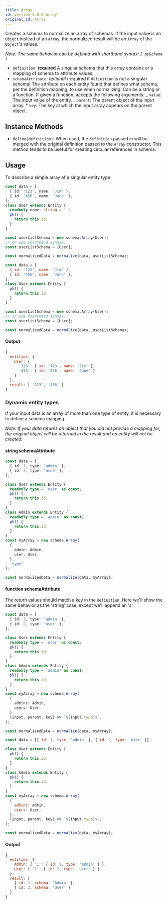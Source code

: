 ```yaml
---
title: Array
id: version-5.0.0-Array
original_id: Array
---
```


Creates a schema to normalize an array of schemas. If the input value is an `Object` instead of an `Array`,
the normalized result will be an `Array` of the `Object`'s values.

_Note: The same behavior can be defined with shorthand syntax: `[ mySchema ]`_

- `definition`: **required** A singular schema that this array contains _or_ a mapping of schema to attribute values.
- `schemaAttribute`: _optional_ (required if `definition` is not a singular schema) The attribute on each entity found that defines what schema, per the definition mapping, to use when normalizing.
  Can be a string or a function. If given a function, accepts the following arguments:
  _ `value`: The input value of the entity.
  _ `parent`: The parent object of the input array. \* `key`: The key at which the input array appears on the parent object.

## Instance Methods

- `define(definition)`: When used, the `definition` passed in will be merged with the original definition passed to the `Array` constructor. This method tends to be useful for creating circular references in schema.

## Usage

To describe a simple array of a singular entity type:

<!--DOCUSAURUS_CODE_TABS-->
<!--TypeScript-->

```typescript
const data = [
  { id: '123', name: 'Jim' },
  { id: '456', name: 'Jane' },
];
class User extends Entity {
  readonly name: string = '';
  pk() {
    return this.id;
  }
}

const userListSchema = new schema.Array(User);
// or use shorthand syntax:
const userListSchema = [User];

const normalizedData = normalize(data, userListSchema);
```

<!--Javascript-->

```js
const data = [
  { id: '123', name: 'Jim' },
  { id: '456', name: 'Jane' },
];
class User extends Entity {
  pk() {
    return this.id;
  }
}

const userListSchema = new schema.Array(User);
// or use shorthand syntax:
const userListSchema = [User];

const normalizedData = normalize(data, userListSchema);
```

<!--END_DOCUSAURUS_CODE_TABS-->

#### Output

```js
{
  entities: {
    User: {
      '123': { id: '123', name: 'Jim' },
      '456': { id: '456', name: 'Jane' }
    }
  },
  result: [ '123', '456' ]
}
```

### Dynamic entity types

If your input data is an array of more than one type of entity, it is necessary to define a schema mapping.

_Note: If your data returns an object that you did not provide a mapping for, the original object will be returned in the result and an entity will not be created._

#### string schemaAttribute

```typescript
const data = [
  { id: 1, type: 'admin' },
  { id: 2, type: 'user' },
];

class User extends Entity {
  readonly type = 'user' as const;
  pk() {
    return this.id;
  }
}
class Admin extends Entity {
  readonly type = 'admin' as const;
  pk() {
    return this.id;
  }
}
const myArray = new schema.Array(
  {
    admin: Admin,
    user: User,
  },
  'type'
);

const normalizedData = normalize(data, myArray);
```

#### function schemaAttribute

The return values should match a key in the `definition`. Here we'll show the same behavior as the 'string'
case, except we'll append an 's'.

<!--DOCUSAURUS_CODE_TABS-->
<!--TypeScript-->

```typescript
const data = [
  { id: 1, type: 'admin' },
  { id: 2, type: 'user' },
];

class User extends Entity {
  readonly type = 'user' as const;
  pk() {
    return this.id;
  }
}
class Admin extends Entity {
  readonly type = 'admin' as const;
  pk() {
    return this.id;
  }
}
const myArray = new schema.Array(
  {
    admins: Admin,
    users: User,
  },
  (input, parent, key) => `${input.type}s`,
);

const normalizedData = normalize(data, myArray);
```

<!--Javascript-->

```js
const data = [{ id: 1, type: 'admin' }, { id: 2, type: 'user' }];

class User extends Entity {
  pk() {
    return this.id;
  }
}
class Admin extends Entity {
  pk() {
    return this.id;
  }
}
const myArray = new schema.Array(
  {
    admins: Admin,
    users: User,
  },
  (input, parent, key) => `${input.type}s`,
);

const normalizedData = normalize(data, myArray);
```

<!--END_DOCUSAURUS_CODE_TABS-->

#### Output

```js
{
  entities: {
    Admin: { '1': { id: 1, type: 'admin' } },
    User: { '2': { id: 2, type: 'user' } }
  },
  result: [
    { id: 1, schema: 'Admin' },
    { id: 2, schema: 'User' }
  ]
}
```
